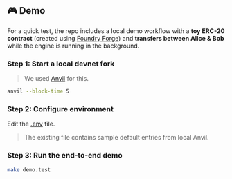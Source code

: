 ## 🎮 Demo

For a quick test, the repo includes a local demo workflow with a **toy ERC-20 contract** (created using [Foundry Forge](https://getfoundry.sh/forge/overview/)) and **transfers between Alice & Bob** while the engine is running in the background.

### Step 1: Start a local devnet fork

> We used [Anvil](https://getfoundry.sh/anvil/overview) for this.

```sh
anvil --block-time 5
```

### Step 2: Configure environment
Edit the [.env](../tests/demo/.env) file.

> The existing file contains sample default entries from local Anvil.

### Step 3: Run the end-to-end demo

```sh
make demo.test
```
